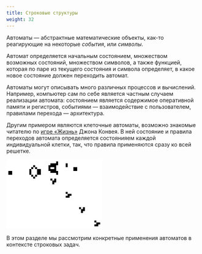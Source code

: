 ```yaml
---
title: Строковые структуры
weight: 32
---
```


Автоматы — абстрактные математические объекты, как-то реагирующие на некоторые *события*, или *символы*.

Автомат определяется начальным состоянием, множеством возможных состояний, множеством символов, а также функцией, которая по паре из текущего состояния и символа определяет, в какое новое состояние должен переходить автомат.

Автоматы могут описывать много различных процессов и вычислений. Например, компьютер сам по себе является частным случаем реализации автомата: состоянием является содержимое оперативной памяти и регистров, событиями — взаимодействие с пользователем, правилами перехода — архитектура.

Другим примером являются клеточные автоматы, возможно знакомые читателю по [игре «Жизнь»](https://ru.wikipedia.org/wiki/%D0%98%D0%B3%D1%80%D0%B0_%C2%AB%D0%96%D0%B8%D0%B7%D0%BD%D1%8C%C2%BB) Джона Конвея. В ней состояние и правила переходов автомата определяется состоянияем каждой индивидуальной клетки, так, что правила применяются сразу ко всей решетке.

![«Ружьё Госпера» в игре «Жизнь»](img/life.gif)

В этом разделе мы рассмотрим конкретные применения автоматов в контексте строковых задач.
